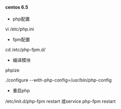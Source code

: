 #### centos 6.5

* php配置

vi /etc/php.ini

* fpm配置

cd /etc/php-fpm.d/

* 编译模块

phpize

./configure  --with-php-config=/usr/bin/php-config

* 重启php

/etc/init.d/php-fpm restart 或service php-fpm restart

